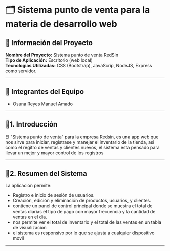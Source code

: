 
# 🗂️ Sistema punto de venta para la materia de desarrollo web

## 📘 Información del Proyecto

**Nombre del Proyecto:** Sistema punto de venta RedSin  
**Tipo de Aplicación:** Escritorio (web local)  
**Tecnologías Utilizadas:** CSS (Bootstrap), JavaScrip, NodeJS, Express como servidor. 

---

## 👥 Integrantes del Equipo


- Osuna Reyes Manuel Amado

---

## 📌1. Introducción

El "Sistema punto de venta" para la empresa Redsin, es una app web que nos sirve para iniciar, registrase y manejar el inventario de la tienda, asi como el regitro de ventas y clientes nuevos, el sistema esta pensado para llevar un mejor y mayor control de los registros

---

## 🧾2. Resumen del Sistema

La aplicación permite:

- Registro e inicio de sesión de usuarios.
- Creación, edición y eliminación de productos, usuarios, y clientes.
- contiene un panel de control principal donde se muestra el total de ventas diarias el tipo de pago con mayor frecuencia y la cantidad de ventas en el dia.
- nos permite ver el total de inventario y el total de las ventas en un tabla de visualizacion
- el sistema es responsivo por lo que se ajusta a cualquier dispositivo movil

---

